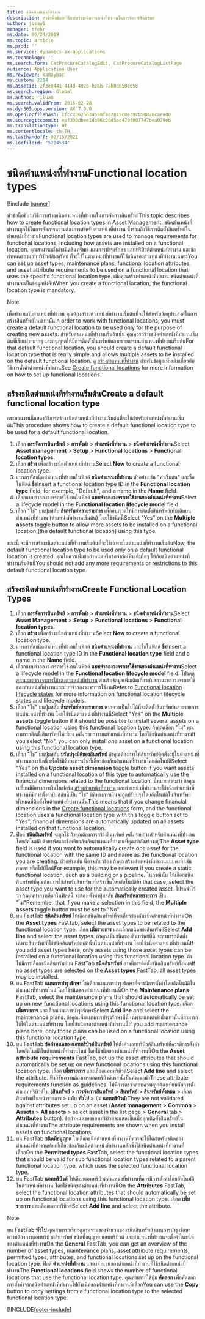 ```yaml
---
title: ชนิดตำแหน่งที่ทำงาน
description: หัวข้อนี้อธิบายวิธีการสร้างชนิดตำแหน่งที่ทำงานในการจัดการสินทรัพย์
author: josaw1
manager: tfehr
ms.date: 06/24/2019
ms.topic: article
ms.prod: ''
ms.service: dynamics-ax-applications
ms.technology: ''
ms.search.form: CatProcureCatalogEdit, CatProcureCatalogListPage
audience: Application User
ms.reviewer: kamaybac
ms.custom: 2214
ms.assetid: 2f3e0441-414d-402b-b28b-7ab0d650d658
ms.search.region: Global
ms.author: riluan
ms.search.validFrom: 2016-02-28
ms.dyn365.ops.version: AX 7.0.0
ms.openlocfilehash: cfccc362563d698fea7815c0e39cb50826caead0
ms.sourcegitcommit: eaf330dbee1db96c20d5ac479f007747bea079eb
ms.translationtype: HT
ms.contentlocale: th-TH
ms.lasthandoff: 02/15/2021
ms.locfileid: "5224534"
---
```

# <a name="functional-location-types"></a><span data-ttu-id="f239a-103">ชนิดตำแหน่งที่ทำงาน</span><span class="sxs-lookup"><span data-stu-id="f239a-103">Functional location types</span></span>

[!include [banner](../../includes/banner.md)]

 

<span data-ttu-id="f239a-104">หัวข้อนี้อธิบายวิธีการสร้างชนิดตำแหน่งที่ทำงานในการจัดการสินทรัพย์</span><span class="sxs-lookup"><span data-stu-id="f239a-104">This topic describes how to create functional location types in Asset Management.</span></span> <span data-ttu-id="f239a-105">ชนิดตำแหน่งที่ทำงานถูกใช้ในการจัดการความต้องการสำหรับตำแหน่งที่ทำงาน ซึ่งรวมถึงวิธีการติดตั้งสินทรัพย์ในตำแหน่งที่ทำงาน</span><span class="sxs-lookup"><span data-stu-id="f239a-105">Functional location types are used to manage requirements for functional locations, including how assets are installed on a functional location.</span></span> <span data-ttu-id="f239a-106">คุณสามารถตั้งค่าชนิดสินทรัพย์ แผนการบำรุงรักษา แอททริบิวต์ตำแหน่งที่ทำงาน และข้อกำหนดของแอททริบิวต์สินทรัพย์ ที่จะใช้ในตำแหน่งที่ทำงานที่ใช้ชนิดของตำแหน่งที่ทำงานเฉพาะ</span><span class="sxs-lookup"><span data-stu-id="f239a-106">You can set up asset types, maintenance plans, functional location attributes, and asset attribute requirements to be used on a functional location that uses the specific functional location type.</span></span> <span data-ttu-id="f239a-107">เมื่อคุณสร้างตำแหน่งที่ทำงาน ชนิดตำแหน่งที่ทำงานจะเป็นข้อมูลบังคับ</span><span class="sxs-lookup"><span data-stu-id="f239a-107">When you create a functional location, the functional location type is mandatory.</span></span>

>[!NOTE] 
><span data-ttu-id="f239a-108">เพื่อทำงานกับตำแหน่งที่ทำงาน คุณต้องสร้างตำแหน่งที่ทำงานเริ่มต้นที่จะใช้สำหรับวัตถุประสงค์ในการสร้างสินทรัพย์ใหม่เท่านั้น</span><span class="sxs-lookup"><span data-stu-id="f239a-108">In order to work with functional locations, you must create a default functional location to be used only for the purpose of creating new assets.</span></span> <span data-ttu-id="f239a-109">สำหรับตำแหน่งที่ทำงานเริ่มต้นนั้น คุณควรสร้างชนิดตำแหน่งที่ทำงานเริ่มต้นที่เรียบง่ายมากๆ และอนุญาตให้มีการติดตั้งสินทรัพย์หลายรายการบนตำแหน่งที่ทำงานเริ่มต้น</span><span class="sxs-lookup"><span data-stu-id="f239a-109">For that default functional location, you should create a default functional location type that is really simple and allows multiple assets to be installed on the default functional location.</span></span> <span data-ttu-id="f239a-110">ดู [สร้างตำแหน่งที่ทำงาน](../functional-locations/create-functional-locations.md) สำหรับข้อมูลเพิ่มเติมเกี่ยวกับวิธีการตั้งค่าตำแหน่งที่ทำงาน</span><span class="sxs-lookup"><span data-stu-id="f239a-110">See [Create functional locations](../functional-locations/create-functional-locations.md) for more information on how to set up functional locations.</span></span>

## <a name="create-a-default-functional-location-type"></a><span data-ttu-id="f239a-111">สร้างชนิดตำแหน่งที่ทำงานเริ่มต้น</span><span class="sxs-lookup"><span data-stu-id="f239a-111">Create a default functional location type</span></span>

<span data-ttu-id="f239a-112">กระบวนงานนี้แสดงวิธีการสร้างชนิดตำแหน่งที่ทำงานเริ่มต้นที่จะใช้สำหรับตำแหน่งที่ทำงานเริ่มต้น</span><span class="sxs-lookup"><span data-stu-id="f239a-112">This procedure shows how to create a default functional location type to be used for a default functional location.</span></span>

1. <span data-ttu-id="f239a-113">เลือก **การจัดการสินทรัพย์** > **การตั้งค่า** > **ตำแหน่งที่ทำงาน** > **ชนิดตำแหน่งที่ทำงาน**</span><span class="sxs-lookup"><span data-stu-id="f239a-113">Select **Asset management** > **Setup** > **Functional locations** > **Functional location types**.</span></span>
2. <span data-ttu-id="f239a-114">เลือก **สร้าง** เพื่อสร้างชนิดตำแหน่งที่ทำงาน</span><span class="sxs-lookup"><span data-stu-id="f239a-114">Select **New** to create a functional location type.</span></span>
3. <span data-ttu-id="f239a-115">แทรกรหัสชนิดตำแหน่งที่ทำงานในฟิลด์ **ชนิดตำแหน่งที่ทำงาน** ตัวอย่างเช่น "ค่าเริ่มต้น" และชื่อในฟิลด์ **ชื่อ**</span><span class="sxs-lookup"><span data-stu-id="f239a-115">Insert a functional location type ID in the **Functional location type** field, for example, "Default", and a name in the **Name** field.</span></span>
4. <span data-ttu-id="f239a-116">เลือกแบบจำลองวงจรการใช้งานในฟิลด์ **แบบจำลองวงจรการใช้งานของตำแหน่งที่ทำงาน**</span><span class="sxs-lookup"><span data-stu-id="f239a-116">Select a lifecycle model in the **Functional location lifecycle model** field.</span></span>
5. <span data-ttu-id="f239a-117">เลือก "ใช่" บนปุ่มสลับ **สินทรัพย์หลายรายการ** เพื่ออนุญาตให้มีการติดตั้งสินทรัพย์เพิ่มเติมบนตำแหน่งที่ทำงาน (ตำแหน่งที่ทำงานเริ่มต้น) โดยใช้ชนิดนี้</span><span class="sxs-lookup"><span data-stu-id="f239a-117">Select "Yes" on the **Multiple assets** toggle button to allow more assets to be installed on a functional location (the default functional location) using this type.</span></span>

<span data-ttu-id="f239a-118">ขณะนี้ จะมีการสร้างชนิดตำแหน่งที่ทำงานเริ่มต้นที่จะใช้เฉพาะในตำแหน่งที่ทำงานเริ่มต้น</span><span class="sxs-lookup"><span data-stu-id="f239a-118">Now, the default functional location type to be used only on a default functional location is created.</span></span> <span data-ttu-id="f239a-119">คุณไม่ควรเพิ่มข้อกำหนดหรือข้อจำกัดเพิ่มเติมใดๆ ให้กับชนิดตำแหน่งที่ทำงานเริ่มต้นนี้</span><span class="sxs-lookup"><span data-stu-id="f239a-119">You should not add any more requirements or restrictions to this default functional location type.</span></span>


## <a name="create-functional-location-types"></a><span data-ttu-id="f239a-120">สร้างชนิดตำแหน่งที่ทำงาน</span><span class="sxs-lookup"><span data-stu-id="f239a-120">Create Functional Location Types</span></span>

1. <span data-ttu-id="f239a-121">เลือก **การจัดการสินทรัพย์** > **การตั้งค่า** > **ตำแหน่งที่ทำงาน** > **ชนิดตำแหน่งที่ทำงาน**</span><span class="sxs-lookup"><span data-stu-id="f239a-121">Select **Asset Management** > **Setup** > **Functional locations** > **Functional location types**.</span></span>
2. <span data-ttu-id="f239a-122">เลือก **สร้าง** เพื่อสร้างชนิดตำแหน่งที่ทำงาน</span><span class="sxs-lookup"><span data-stu-id="f239a-122">Select **New** to create a functional location type.</span></span>
3. <span data-ttu-id="f239a-123">แทรกรหัสชนิดตำแหน่งที่ทำงานในฟิลด์ **ชนิดตำแหน่งที่ทำงาน** และชื่อในฟิลด์ **ชื่อ**</span><span class="sxs-lookup"><span data-stu-id="f239a-123">Insert a functional location type ID in the **Functional location type** field and a name in the **Name** field.</span></span>
4. <span data-ttu-id="f239a-124">เลือกแบบจำลองวงจรการใช้งานในฟิลด์ **แบบจำลองวงจรการใช้งานของตำแหน่งที่ทำงาน**</span><span class="sxs-lookup"><span data-stu-id="f239a-124">Select a lifecycle model in the **Functional location lifecycle model** field.</span></span> <span data-ttu-id="f239a-125">โปรดดู [สถานะของวงจรการใช้ของตำแหน่งที่ทำงาน](../setup-for-functional-locations/functional-location-stages.md) สำหรับข้อมูลเพิ่มเติมเกี่ยวกับสถานะของวงจรการใช้ของตำแหน่งที่ทำงานและแบบจำลองวงจรการใช้งาน</span><span class="sxs-lookup"><span data-stu-id="f239a-125">Refer to [Functional location lifecycle states](../setup-for-functional-locations/functional-location-stages.md) for more information on functional location lifecycle states and lifecycle models.</span></span>
5. <span data-ttu-id="f239a-126">เลือก "ใช่" บนปุ่มสลับ **สินทรัพย์หลายรายการ** หากควรเป็นไปได้ที่จะติดตั้งสินทรัพย์หลายรายการบนตำแหน่งที่ทำงาน โดยใช้ชนิดตำแหน่งที่ทำงานนี้</span><span class="sxs-lookup"><span data-stu-id="f239a-126">Select "Yes" on the **Multiple assets** toggle button if it should be possible to install several assets on a functional location using this functional location type.</span></span> <span data-ttu-id="f239a-127">ถ้าคุณเลือก "ไม่" คุณสามารถติดตั้งสินทรัพย์ได้เพียง *หนึ่ง* รายการบนตำแหน่งที่ทำงาน โดยใช้ชนิดตำแหน่งที่ทำงาน</span><span class="sxs-lookup"><span data-stu-id="f239a-127">If you select "No", you can only install *one* asset on a functional location using this functional location type.</span></span>
6. <span data-ttu-id="f239a-128">เลือก "ใช่" บนปุ่มสลับ **ปรับปรุงมิติของสินทรัพย์** ถ้าคุณต้องการให้สินทรัพย์ติดตั้งอยู่ในตำแหน่งที่ทำงานของชนิดนี้ เพื่อใช้มิติทางการเงินที่เกี่ยวข้องกับตำแหน่งที่ทำงานโดยอัตโนมัติ</span><span class="sxs-lookup"><span data-stu-id="f239a-128">Select "Yes" on the **Update asset dimension** toggle button if you want assets installed on a functional location of this type to automatically use the financial dimensions related to the functional location.</span></span> <span data-ttu-id="f239a-129">นี่หมายความว่า ถ้าคุณเปลี่ยนมิติทางการเงินในฟอร์ม [สร้างตำแหน่งที่ทำงาน](../functional-locations/create-functional-locations.md) และตำแหน่งที่ทำงานจะใช้ชนิดตำแหน่งที่ทำงานที่มีการตั้งค่าปุ่มสลับนี้เป็น "ใช่" มิติทางการเงินจะถูกปรับปรุงโดยอัตโนมัติในสินทรัพย์ทั้งหมดที่ติดตั้งในตำแหน่งที่ทำงานนั้น</span><span class="sxs-lookup"><span data-stu-id="f239a-129">This means that if you change financial dimensions in the [Create functional locations](../functional-locations/create-functional-locations.md) form, and the functional location uses a functional location type with this toggle button set to "Yes", financial dimensions are automatically updated on all assets installed on that functional location.</span></span>
7. <span data-ttu-id="f239a-130">ฟิลด์ **ชนิดสินทรัพย์** จะถูกใช้ ถ้าคุณต้องการสร้างสินทรัพย์ *หนึ่ง* รายการสำหรับตำแหน่งที่ทำงานโดยอัตโนมัติ ด้วยรหัสและชื่อเดียวกันกับตำแหน่งที่ทำงานที่คุณกำลังสร้างอยู่</span><span class="sxs-lookup"><span data-stu-id="f239a-130">The **Asset type** field is used if you want to automatically create *one* asset for the functional location with the same ID and name as the functional location you are creating.</span></span> <span data-ttu-id="f239a-131">ตัวอย่างเช่น นี่อาจเกี่ยวข้อง ถ้าคุณสร้างตำแหน่งที่ทำงานแบบคงที่ เช่น อาคาร หรือไปป์ไลน์</span><span class="sxs-lookup"><span data-stu-id="f239a-131">For example, this may be relevant if you create a static functional location, such as a building or a pipeline.</span></span> <span data-ttu-id="f239a-132">ในกรณีนั้น ให้เลือกชนิดสินทรัพย์ที่คุณต้องการใช้สำหรับสินทรัพย์ที่สร้างขึ้นโดยอัตโนมัติ</span><span class="sxs-lookup"><span data-stu-id="f239a-132">In that case, select the asset type you want to use for the automatically created asset.</span></span> <span data-ttu-id="f239a-133">โปรดจำไว้ว่า ถ้าคุณทำการเลือกในฟิลด์นี้ จะต้อง ตั้งค่าปุ่มสลับ **สินทรัพย์หลายรายการ** เป็น "ไม่"</span><span class="sxs-lookup"><span data-stu-id="f239a-133">Remember that if you make a selection in this field, the **Multiple assets** toggle button must be set to "No".</span></span>
8. <span data-ttu-id="f239a-134">บน FastTab **ชนิดสินทรัพย์** ให้เลือกชนิดสินทรัพย์ที่จะเกี่ยวข้องกับชนิดตำแหน่งที่ทำงาน</span><span class="sxs-lookup"><span data-stu-id="f239a-134">On the **Asset types** FastTab, select the asset types to be related to the functional location type.</span></span> <span data-ttu-id="f239a-135">เลือก **เพิ่มรายการ** และเลือกชนิดของสินทรัพย์</span><span class="sxs-lookup"><span data-stu-id="f239a-135">Select **Add line** and select the asset types.</span></span> <span data-ttu-id="f239a-136">ถ้าคุณเพิ่มชนิดของสินทรัพย์ที่นี่ จะสามารถติดตั้งเฉพาะสินทรัพย์ที่ใช้ชนิดสินทรัพย์เหล่านั้นในตำแหน่งที่ทำงาน โดยใช้ชนิดตำแหน่งที่ทำงานนี้</span><span class="sxs-lookup"><span data-stu-id="f239a-136">If you add asset types here, only assets using those asset types can be installed on a functional location using this functional location type.</span></span> <span data-ttu-id="f239a-137">ถ้าไม่มีการเลือกชนิดสินทรัพย์บน FastTab **ชนิดสินทรัพย์** อาจมีการติดตั้งชนิดสินทรัพย์ทั้งหมด</span><span class="sxs-lookup"><span data-stu-id="f239a-137">If no asset types are selected on the **Asset types** FastTab, all asset types may be installed.</span></span>
9. <span data-ttu-id="f239a-138">บน FastTab **แผนการบำรุงรักษา** ให้เลือกแผนการบำรุงรักษาที่ควรมีการตั้งค่าโดยอัตโนมัติในตำแหน่งที่ทำงานใหม่ โดยใช้ชนิดของตำแหน่งที่ทำงานนี้</span><span class="sxs-lookup"><span data-stu-id="f239a-138">On the **Maintenance plans** FastTab, select the maintenance plans that should automatically be set up on new functional locations using this functional location type.</span></span> <span data-ttu-id="f239a-139">เลือก **เพิ่มรายการ** และเลือกแผนการบำรุงรักษา</span><span class="sxs-lookup"><span data-stu-id="f239a-139">Select **Add line** and select the maintenance plans.</span></span> <span data-ttu-id="f239a-140">ถ้าคุณเพิ่มแผนการบำรุงรักษาที่นี่ เฉพาะแผนเหล่านั้นเท่านั้นที่สามารถใช้ได้ในตำแหน่งที่ทำงาน โดยใช้ชนิดของตำแหน่งที่ทำงานนี้</span><span class="sxs-lookup"><span data-stu-id="f239a-140">If you add maintenance plans here, only those plans can be used on a functional location using this functional location type.</span></span>
10. <span data-ttu-id="f239a-141">บน FastTab **ข้อกำหนดของแอททริบิวต์สินทรัพย์** ให้ตั้งค่าแอททริบิวต์สินทรัพย์ที่ควรมีการตั้งค่าโดยอัตโนมัติในตำแหน่งที่ทำงานใหม่ โดยใช้ชนิดของตำแหน่งที่ทำงานนี้</span><span class="sxs-lookup"><span data-stu-id="f239a-141">On the **Asset attribute requirements** FastTab, set up the asset attributes that should automatically be set up on new functional locations using this functional location type.</span></span> <span data-ttu-id="f239a-142">เลือก **เพิ่มรายการ** และเลือกแอททริบิวต์</span><span class="sxs-lookup"><span data-stu-id="f239a-142">Select **Add line** and select the attribute.</span></span> <span data-ttu-id="f239a-143">ฟังก์ชันความต้องการแอตทริบิวต์เหล่านี้เป็นคำแนะนำ</span><span class="sxs-lookup"><span data-stu-id="f239a-143">These attribute requirements function as guidelines.</span></span> <span data-ttu-id="f239a-144">ไม่มีการตรวจสอบความถูกต้องเทียบกับการตั้งค่าแอททริบิวต์ใน (**สินทรัพย์** > **การจัดการสินทรัพย์** > **สินทรัพย์** > **สินทรัพย์ทั้งหมด** > เลือกสินทรัพย์ในหน้ารายการ > แท็บ **ทั่วไป** > ปุ่ม **แอททริบิวต์**)</span><span class="sxs-lookup"><span data-stu-id="f239a-144">They are not validated against attributes set up on an asset (**Asset management** > **Common** > **Assets** > **All assets** > select asset in the list page > **General** tab > **Attributes** button).</span></span> <span data-ttu-id="f239a-145">ข้อกำหนดของแอททริบิวต์จะแสดงขึ้นเมื่อคุณติดตั้งสินทรัพย์ในตำแหน่งที่ทำงาน</span><span class="sxs-lookup"><span data-stu-id="f239a-145">The attribute requirements are shown when you install assets on functional locations.</span></span>
11. <span data-ttu-id="f239a-146">บน FastTab **ชนิดที่อนุญาต** ให้เลือกชนิดตำแหน่งที่ทำงานที่ควรจะใช้ได้สำหรับชนิดของตำแหน่งที่ทำงานย่อยที่เกี่ยวข้องกับชนิดตำแหน่งที่ทำงานหลักซึ่งใช้ชนิดตำแหน่งที่ทำงานที่เลือก</span><span class="sxs-lookup"><span data-stu-id="f239a-146">On the **Permitted types** FastTab, select the functional location types that should be valid for sub functional location types related to a parent functional location type, which uses the selected functional location type.</span></span>
12. <span data-ttu-id="f239a-147">บน FastTab **แอททริบิวต์** ให้เลือกแอททริบิวต์ตำแหน่งที่ทำงานที่ควรมีการตั้งค่าโดยอัตโนมัติในตำแหน่งที่ทำงาน โดยใช้ชนิดของตำแหน่งที่ทำงานนี้</span><span class="sxs-lookup"><span data-stu-id="f239a-147">On the **Attributes** FastTab, select the functional location attributes that should automatically be set up on functional locations using this functional location type.</span></span> <span data-ttu-id="f239a-148">เลือก **เพิ่มรายการ** และเลือกแอททริบิวต์</span><span class="sxs-lookup"><span data-stu-id="f239a-148">Select **Add line** and select the attribute.</span></span>


>[!NOTE] 
><span data-ttu-id="f239a-149">บน FastTab **ทั่วไป** คุณสามารถเรียกดูภาพรวมของจำนวนของชนิดสินทรัพย์ แผนการบำรุงรักษา ความต้องการแอททริบิวต์สินทรัพย์ ชนิดที่อนุญาต แอททริบิวต์ และตำแหน่งที่ทำงานจะตั้งค่าในชนิดของตำแหน่งที่ทำงาน</span><span class="sxs-lookup"><span data-stu-id="f239a-149">On the **General** FastTab, you can get an overview of the number of asset types, maintenance plans, asset attribute requirements, permitted types, attributes, and functional locations set up on the functional location type.</span></span> <span data-ttu-id="f239a-150">ฟิลด์ **ตำแหน่งที่ทำงาน** แสดงจำนวนของตำแหน่งที่ทำงานที่ใช้ชนิดตำแหน่งที่ทำงาน</span><span class="sxs-lookup"><span data-stu-id="f239a-150">The **Functional locations** field shows the number of functional locations that use the functional location type.</span></span> <span data-ttu-id="f239a-151">คุณสามารถใช้ปุ่ม **คัดลอก** เพื่อคัดลอกการตั้งค่าจากชนิดตำแหน่งที่ทำงานไปยังชนิดของตำแหน่งที่ทำงานที่เลือก</span><span class="sxs-lookup"><span data-stu-id="f239a-151">You can use the **Copy** button to copy settings from a functional location type to the selected functional location type.</span></span>


[!INCLUDE[footer-include](../../../includes/footer-banner.md)]